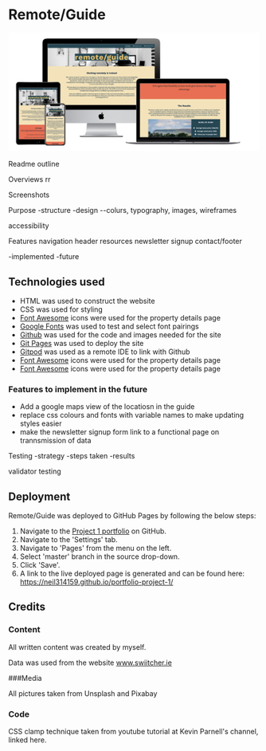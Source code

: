 # Remote/Guide

![Mockup](https://github.com/neil314159/portfolio-project-1/blob/main/docs/screenshot.png)

Readme outline

Overviews rr

Screenshots


Purpose
-structure
-design
--colurs, typography, images, wireframes

accessibility

Features
navigation
header
resources
newsletter signup
contact/footer

-implemented
-future

## Technologies used
* HTML was used to construct the website
* CSS was used for styling
* [Font Awesome](https://fontawesome.com) icons were used for the property details page
* [Google Fonts](https://fontawesome.com) was used to test and select font pairings
* [Github](https://fontawesome.com) was used for the code and images needed for the site
* [Git Pages](https://fontawesome.com) was used to deploy the site
* [Gitpod](https://fontawesome.com) was used as a remote IDE to link with Github
* [Font Awesome](https://fontawesome.com) icons were used for the property details page
* [Font Awesome](https://fontawesome.com) icons were used for the property details page

### Features to implement in the future
* Add a google maps view of the locatiosn in the guide
* replace css colours and fonts with variable names to make updating styles easier
* make the newsletter signup form link to a functional page on trannsmission of data


Testing
-strategy
-steps taken
-results



validator testing

## Deployment

Remote/Guide was deployed to GitHub Pages by following the below steps:
1. Navigate to the [Project 1 portfolio](https://github.com/neil314159/portfolio-project-1) on GitHub.
1. Navigate to the 'Settings' tab.
1. Navigate to 'Pages' from the menu on the left. 
1. Select 'master' branch in the source drop-down.
1. Click 'Save'.
1. A link to the live deployed page is generated and can be found here: https://neil314159.github.io/portfolio-project-1/

## Credits

### Content

All written content was created by myself.

Data was used from the website www.swiitcher.ie

###Media

All pictures taken from Unsplash and Pixabay

### Code
CSS clamp technique taken from youtube tutorial at Kevin Parnell's channel, linked here.
